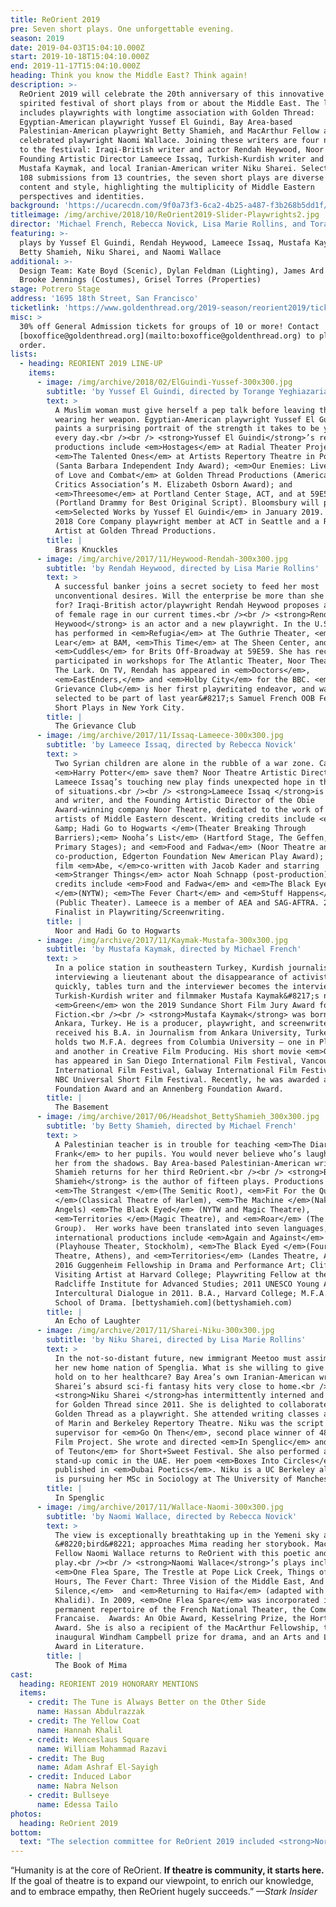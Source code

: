 ```yaml
---
title: ReOrient 2019
pre: Seven short plays. One unforgettable evening.
season: 2019
date: 2019-04-03T15:04:10.000Z
start: 2019-10-18T15:04:10.000Z
end: 2019-11-17T15:04:10.000Z
heading: Think you know the Middle East? Think again!
description: >-
  ReOrient 2019 will celebrate the 20th anniversary of this innovative and
  spirited festival of short plays from or about the Middle East. The line-up
  includes playwrights with longtime association with Golden Thread:
  Egyptian-American playwright Yussef El Guindi, Bay Area-based
  Palestinian-American playwright Betty Shamieh, and MacArthur Fellow and
  celebrated playwright Naomi Wallace. Joining these writers are four newcomers
  to the festival: Iraqi-British writer and actor Rendah Heywood, Noor Theatre
  Founding Artistic Director Lameece Issaq, Turkish-Kurdish writer and filmmaker
  Mustafa Kaymak, and local Iranian-American writer Niku Sharei. Selected from
  108 submissions from 13 countries, the seven short plays are diverse in
  content and style, highlighting the multiplicity of Middle Eastern
  perspectives and identities.
background: 'https://ucarecdn.com/9f0a73f3-6ca2-4b25-a487-f3b268b5dd1f/'
titleimage: /img/archive/2018/10/ReOrient2019-Slider-Playwrights2.jpg
director: 'Michael French, Rebecca Novick, Lisa Marie Rollins, and Torange Yeghiazarian'
featuring: >-
  plays by Yussef El Guindi, Rendah Heywood, Lameece Issaq, Mustafa Kaymak,
  Betty Shamieh, Niku Sharei, and Naomi Wallace
additional: >-
  Design Team: Kate Boyd (Scenic), Dylan Feldman (Lighting), James Ard (Sound),
  Brooke Jennings (Costumes), Grisel Torres (Properties)
stage: Potrero Stage
address: '1695 18th Street, San Francisco'
ticketlink: 'https://www.goldenthread.org/2019-season/reorient2019/tickets/'
misc: >
  30% off General Admission tickets for groups of 10 or more! Contact
  [boxoffice@goldenthread.org](mailto:boxoffice@goldenthread.org) to place your
  order.
lists:
  - heading: REORIENT 2019 LINE-UP
    items:
      - image: /img/archive/2018/02/ElGuindi-Yussef-300x300.jpg
        subtitle: 'by Yussef El Guindi, directed by Torange Yeghiazarian'
        text: >
          A Muslim woman must give herself a pep talk before leaving the house
          wearing her weapon. Egyptian-American playwright Yussef El Guindi
          paints a surprising portrait of the strength it takes to be yourself
          every day.<br /><br /> <strong>Yussef El Guindi</strong>’s recent
          productions include <em>Hostages</em> at Radial Theater Project;
          <em>The Talented Ones</em> at Artists Repertory Theatre in Portland
          (Santa Barbara Independent Indy Award); <em>Our Enemies: Lively Scenes
          of Love and Combat</em> at Golden Thread Productions (American Theatre
          Critics Association’s M. Elizabeth Osborn Award); and
          <em>Threesome</em> at Portland Center Stage, ACT, and at 59E59
          (Portland Drammy for Best Original Script). Bloomsbury will publish
          <em>Selected Works by Yussef El Guindi</em> in January 2019. He is a
          2018 Core Company playwright member at ACT in Seattle and a Resident
          Artist at Golden Thread Productions.
        title: |
          Brass Knuckles
      - image: /img/archive/2017/11/Heywood-Rendah-300x300.jpg
        subtitle: 'by Rendah Heywood, directed by Lisa Marie Rollins'
        text: >
          A successful banker joins a secret society to feed her most
          unconventional desires. Will the enterprise be more than she bargained
          for? Iraqi-British actor/playwright Rendah Heywood proposes a vision
          of female rage in our current times.<br /><br /> <strong>Rendah
          Heywood</strong> is an actor and a new playwright. In the U.S., she
          has performed in <em>Refugia</em> at The Guthrie Theater, <em>King
          Lear</em> at BAM, <em>This Time</em> at The Sheen Center, and in
          <em>Cuddles</em> for Brits Off-Broadway at 59E59. She has recently
          participated in workshops for The Atlantic Theater, Noor Theatre, and
          The Lark. On TV, Rendah has appeared in <em>Doctors</em>,
          <em>EastEnders,</em> and <em>Holby City</em> for the BBC. <em>The
          Grievance Club</em> is her first playwriting endeavor, and was
          selected to be part of last year&#8217;s Samuel French OOB Festival of
          Short Plays in New York City.
        title: |
          The Grievance Club
      - image: /img/archive/2017/11/Issaq-Lameece-300x300.jpg
        subtitle: 'by Lameece Issaq, directed by Rebecca Novick'
        text: >
          Two Syrian children are alone in the rubble of a war zone. Can
          <em>Harry Potter</em> save them? Noor Theatre Artistic Director
          Lameece Issaq’s touching new play finds unexpected hope in the darkest
          of situations.<br /><br /> <strong>Lameece Issaq </strong>is an actor
          and writer, and the Founding Artistic Director of the Obie
          Award-winning company Noor Theatre, dedicated to the work of theater
          artists of Middle Eastern descent. Writing credits include <em>Noor
          &amp; Hadi Go to Hogwarts </em>(Theater Breaking Through
          Barriers);<em> Nooha’s List</em> (Hartford Stage, The Geffen, and
          Primary Stages); and <em>Food and Fadwa</em> (Noor Theatre and NYTW
          co-production, Edgerton Foundation New American Play Award); and the
          film <em>Abe, </em>co-written with Jacob Kader and starring
          <em>Stranger Things</em> actor Noah Schnapp (post-production). Acting
          credits include <em>Food and Fadwa</em> and <em>The Black Eyed
          </em>(NYTW); <em>The Fever Chart</em> and <em>Stuff Happens</em>
          (Public Theater). Lameece is a member of AEA and SAG-AFTRA. 2016 NYFA
          Finalist in Playwriting/Screenwriting.
        title: |
          Noor and Hadi Go to Hogwarts
      - image: /img/archive/2017/11/Kaymak-Mustafa-300x300.jpg
        subtitle: 'by Mustafa Kaymak, directed by Michael French'
        text: >
          In a police station in southeastern Turkey, Kurdish journalist Ayca is
          interviewing a lieutenant about the disappearance of activists. Very
          quickly, tables turn and the interviewer becomes the interviewee.
          Turkish-Kurdish writer and filmmaker Mustafa Kaymak&#8217;s new film
          <em>Green</em> won the 2019 Sundance Short Film Jury Award for U.S.
          Fiction.<br /><br /> <strong>Mustafa Kaymak</strong> was born in
          Ankara, Turkey. He is a producer, playwright, and screenwriter who
          received his B.A. in Journalism from Ankara University, Turkey. He
          holds two M.F.A. degrees from Columbia University — one in Playwriting
          and another in Creative Film Producing. His short movie <em>Green</em>
          has appeared in San Diego International Film Festival, Vancouver
          International Film Festival, Galway International Film Festival, and
          NBC Universal Short Film Festival. Recently, he was awarded a Caucus
          Foundation Award and an Annenberg Foundation Award.
        title: |
          The Basement
      - image: /img/archive/2017/06/Headshot_BettyShamieh_300x300.jpg
        subtitle: 'by Betty Shamieh, directed by Michael French'
        text: >
          A Palestinian teacher is in trouble for teaching <em>The Diary of Anne
          Frank</em> to her pupils. You would never believe who’s laughing at
          her from the shadows. Bay Area-based Palestinian-American writer Betty
          Shamieh returns for her third ReOrient.<br /><br /> <strong>Betty
          Shamieh</strong> is the author of fifteen plays. Productions include
          <em>The Strangest </em>(The Semitic Root), <em>Fit For the Queen
          </em>(Classical Theatre of Harlem), <em>The Machine </em>(Naked
          Angels) <em>The Black Eyed</em> (NYTW and Magic Theatre),
          <em>Territories </em>(Magic Theatre), and <em>Roar</em> (The New
          Group).  Her works have been translated into seven languages, and her
          international productions include <em>Again and Against</em>
          (Playhouse Theater, Stockholm), <em>The Black Eyed </em>(Fournos
          Theatre, Athens), and <em>Territories</em> (Landes Theatre, Austria).
          2016 Guggenheim Fellowship in Drama and Performance Art; Clifton
          Visiting Artist at Harvard College; Playwriting Fellow at the
          Radcliffe Institute for Advanced Studies; 2011 UNESCO Young Artist for
          Intercultural Dialogue in 2011. B.A., Harvard College; M.F.A., Yale
          School of Drama. [bettyshamieh.com](bettyshamieh.com)
        title: |
          An Echo of Laughter
      - image: /img/archive/2017/11/Sharei-Niku-300x300.jpg
        subtitle: 'by Niku Sharei, directed by Lisa Marie Rollins'
        text: >
          In the not-so-distant future, new immigrant Meetoo must assimilate in
          her new home nation of Spenglia. What is she willing to give up to
          hold on to her healthcare? Bay Area’s own Iranian-American writer Niku
          Sharei’s absurd sci-fi fantasy hits very close to home.<br /><br />
          <strong>Niku Sharei </strong>has intermittently interned and worked
          for Golden Thread since 2011. She is delighted to collaborate with
          Golden Thread as a playwright. She attended writing classes at College
          of Marin and Berkeley Repertory Theatre. Niku was the script
          supervisor for <em>Go On Then</em>, second place winner of 48 Hour
          Film Project. She wrote and directed <em>In Spenglic</em> and <em>Fury
          of Teuton</em> for Short+Sweet Festival. She also performed as a
          stand-up comic in the UAE. Her poem <em>Boxes Into Circles</em> was
          published in <em>Dubai Poetics</em>. Niku is a UC Berkeley alumna and
          is pursuing her MSc in Sociology at The University of Manchester.
        title: |
          In Spenglic
      - image: /img/archive/2017/11/Wallace-Naomi-300x300.jpg
        subtitle: 'by Naomi Wallace, directed by Rebecca Novick'
        text: >
          The view is exceptionally breathtaking up in the Yemeni sky as a
          &#8220;bird&#8221; approaches Mima reading her storybook. MacArthur
          Fellow Naomi Wallace returns to ReOrient with this poetic and incisive
          play.<br /><br /> <strong>Naomi Wallace</strong>’s plays include
          <em>One Flea Spare, The Trestle at Pope Lick Creek, Things of Dry
          Hours, The Fever Chart: Three Vision of the Middle East, And I and
          Silence,</em>  and <em>Returning to Haifa</em> (adapted with Ismail
          Khalidi). In 2009, <em>One Flea Spare</em> was incorporated in the
          permanent repertoire of the French National Theater, the Comédie-
          Francaise.  Awards: An Obie Award, Kesselring Prize, the Horton Foote
          Award. She is also a recipient of the MacArthur Fellowship, the
          inaugural Windham Campbell prize for drama, and an Arts and Letters
          Award in Literature.
        title: |
          The Book of Mima
cast:
  heading: REORIENT 2019 HONORARY MENTIONS
  items:
    - credit: The Tune is Always Better on the Other Side
      name: Hassan Abdulrazzak
    - credit: The Yellow Coat
      name: Hannah Khalil
    - credit: Wenceslaus Square
      name: William Mohammad Razavi
    - credit: The Bug
      name: Adam Ashraf El-Sayigh
    - credit: Induced Labor
      name: Nabra Nelson
    - credit: Bullseye
      name: Edessa Tailo
photos:
  heading: ReOrient 2019
bottom:
  text: "The selection committee for ReOrient 2019 included <strong>Nora el Samahy\_</strong>(Actor),\_<strong>Rebecca Novick</strong>\_(Director),\_<strong>Handan Ozbilgin\_</strong>(Associate Artistic Director, LaGuardia Performing Arts Center), and\_<strong>Roberto Gutierrez Varea</strong>\_(Professor, University of San Francisco, Performing Arts and Social Justice Program). Golden Thread Founding Artistic Director\_<strong>Torange Yeghiazarian</strong>,\_Director of New Plays <strong>Evren Odcikin</strong>, and Literary Associate\_<strong>Hala Baki</strong>\_were also part of the committee.<br /><br /> ReOrient Festival of Short Plays was inaugurated in 1999 to present alternative perspectives of the Middle East and to showcase the multiplicity of stories, voices, and styles from the region and has since become Golden Thread’s most recognized and celebrated program. This ambitious festival, now presented biennially, turns San Francisco into a mecca for innovative, spirited, and thought-provoking theatre from and about the Middle East. In the last 20 years, it has presented 89 plays by 59 playwrights and translators. ReOrient serves as a showcase for the work of leading Middle Eastern-American writers like Yussef El Guindi, Mona Mansour, and Betty Shamieh, while continuing to help launch careers of emerging talent from Middle Eastern communities. The festival has also introduced Bay Area audiences to significant and rarely-produced dramatic works from the Middle East by authors such as Sadegh Hedayat, Fatma Gallaire, and Tawfiq Al-Hakim. Alongside Middle Eastern voices, ReOrient also features the work of non-Middle Eastern playwrights exploring the region, and has included premieres by such distinguished American playwrights such as Naomi Wallace, Eric Ehn, and Israel Horovitz."
---
```


“Humanity is at the core of ReOrient. **If theatre is community, it starts here.** If the goal of theatre is to expand our viewpoint, to enrich our knowledge, and to embrace empathy, then ReOrient hugely succeeds.” *—Stark Insider*
